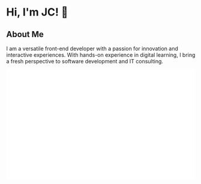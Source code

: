 # Hi, I'm JC! 👋

## About Me
I am a versatile front-end developer with a passion for innovation and interactive experiences. With hands-on experience in digital learning, I bring a fresh perspective to software development and IT consulting.

![](https://raw.githubusercontent.com/realjck/github-stats/master/generated/languages.svg)
